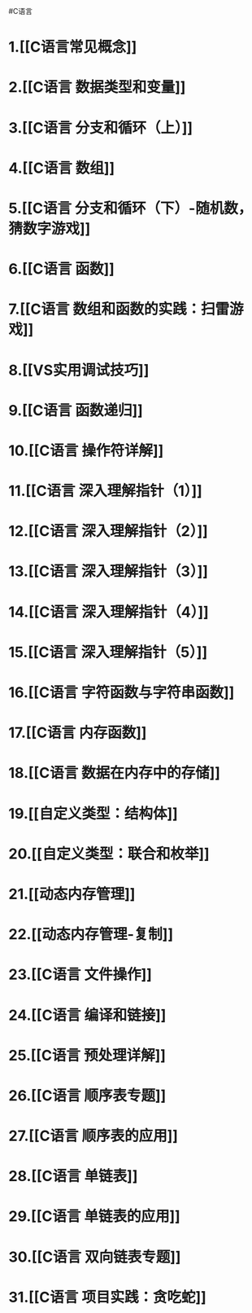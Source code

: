 #C语言 
# 1.[[C语言常见概念]]
# 2.[[C语言 数据类型和变量]]
# 3.[[C语言 分支和循环（上）]]
# 4.[[C语言 数组]]
# 5.[[C语言 分支和循环（下）-随机数，猜数字游戏]]
# 6.[[C语言 函数]]
# 7.[[C语言 数组和函数的实践：扫雷游戏]]
# 8.[[VS实用调试技巧]]
# 9.[[C语言 函数递归]]
# 10.[[C语言 操作符详解]]
# 11.[[C语言 深入理解指针（1）]]
# 12.[[C语言 深入理解指针（2）]]
# 13.[[C语言 深入理解指针（3）]]
# 14.[[C语言 深入理解指针（4）]]
# 15.[[C语言 深入理解指针（5）]]
# 16.[[C语言 字符函数与字符串函数]]
# 17.[[C语言 内存函数]]
# 18.[[C语言 数据在内存中的存储]]
# 19.[[自定义类型：结构体]]
# 20.[[自定义类型：联合和枚举]]
# 21.[[动态内存管理]]
# 22.[[动态内存管理-复制]]
# 23.[[C语言 文件操作]]
# 24.[[C语言 编译和链接]]
# 25.[[C语言 预处理详解]]
# 26.[[C语言 顺序表专题]]
# 27.[[C语言 顺序表的应用]]
# 28.[[C语言 单链表]]
# 29.[[C语言 单链表的应用]]
# 30.[[C语言 双向链表专题]]
# 31.[[C语言 项目实践：贪吃蛇]]

























